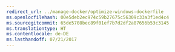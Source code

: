 ```yaml
---
redirect_url: ../manage-docker/optimize-windows-dockerfile
ms.openlocfilehash: 00e5deb2ec974c59b27675c56309c33a3f1ed4c4
ms.sourcegitcommit: 65de5708bec89f01ef7b7d2df2a87656b53c3145
ms.translationtype: HT
ms.contentlocale: de-DE
ms.lasthandoff: 07/21/2017
---
```

